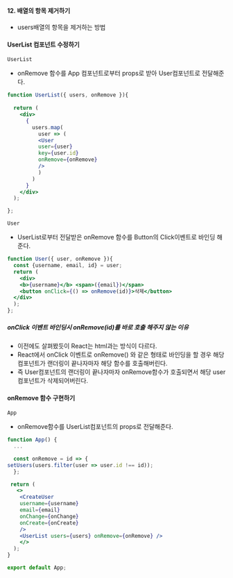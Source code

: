 
#### 12. 배열의 항목 제거하기
- users배열의 항목을 제거하는 방법

#### UserList 컴포넌트 수정하기

`UserList`
- onRemove 함수를 App 컴포넌트로부터 props로 받아 User컴포넌트로 전달해준다.

```jsx
function UserList({ users, onRemove }){
  
  return (
    <div>
      {
        users.map(
          user => (
          <User 
          user={user} 
          key={user.id} 
          onRemove={onRemove}
          />
          )
        )
      }
    </div>
  );

};

```

`User`
- UserList로부터 전달받은 onRemove 함수를 Button의 Click이벤트로 바인딩 해준다.

```jsx
function User({ user, onRemove }){
  const {username, email, id} = user;
  return (
    <div>
    <b>{username}</b> <span>({email})</span>
    <button onClick={() => onRemove(id)}>삭제</button>
  </div>
  );
};
```

##### onClick 이벤트 바인딩시 onRemove(id)를 바로 호출 해주지 않는 이유
- 이전에도 살펴봤듯이 React는 html과는 방식이 다르다.
- React에서 onClick 이벤트로 onRemove() 와 같은 형태로 바인딩을 할 경우 해당 컴포넌트가 랜더링이 끝나자마자 해당 함수를 호출해버린다.
- 즉 User컴포넌트의 랜더링이 끝나자마자 onRemove함수가 호출되면서 해당 user컴포넌트가 삭제되어버린다.

#### onRemove 함수 구현하기

`App`
- onRemove함수를 UserList컴포넌트의 props로 전달해준다.

```jsx
function App() {
  ...

  const onRemove = id => {
setUsers(users.filter(user => user.id !== id));
  };

 return (
   <>
    <CreateUser 
    username={username} 
    email={email} 
    onChange={onChange}
    onCreate={onCreate}
    />
    <UserList users={users} onRemove={onRemove} />
    </>
  );
}

export default App;

```